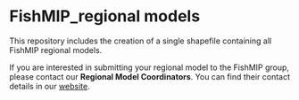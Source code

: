 # FishMIP_regional models
This repository includes the creation of a single shapefile containing all FishMIP regional models.

If you are interested in submitting your regional model to the FishMIP group, please contact our **Regional Model Coordinators**. You can find their contact details in our [website](https://fish-mip.github.io/).
